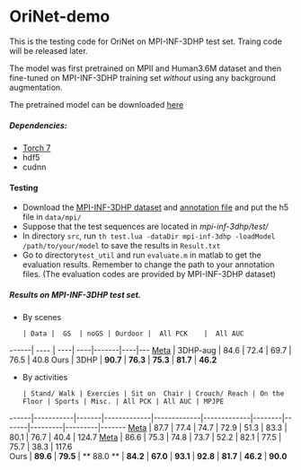 # OriNet-demo
This is the testing code for OriNet on MPI-INF-3DHP test set. Traing code will be released later.

The model was first pretrained on MPII and Human3.6M dataset and then fine-tuned on MPI-INF-3DHP training set *without* using any background augmentation.

The pretrained model can be downloaded [here](https://drive.google.com/file/d/16UM6X5-7Drat2q1xF1BnvwslkFwsGNti/view?usp=sharing)

##### Dependencies:
* [Torch 7](http://torch.ch/docs/getting-started.html#_)
* hdf5
* cudnn

#### Testing
- Download the [MPI-INF-3DHP dataset](http://gvv.mpi-inf.mpg.de/3dhp-dataset/) and [annotation file](https://drive.google.com/file/d/1R1hWjRDHB8IOQZ74RIBOWA3_m_l6llVS/view?usp=sharing) and put the h5 file in `data/mpi/`
- Suppose that the test sequences are located in *mpi-inf-3dhp/test/*
- In directory `src`, run `th test.lua -dataDir mpi-inf-3dhp -loadModel /path/to/your/model` to save the results in `Result.txt`
- Go to directory`test_util` and run `evaluate.m` in matlab to get the evaluation results. Remember to change the path to your annotation files. (The evaluation codes are provided by MPI-INF-3DHP dataset)

##### Results on MPI-INF-3DHP test set.
* By scenes

      | Data |  GS  | noGS | Ourdoor |  All PCK    |  All AUC 
------| ---- | ----| ----|-------|----|---
 [Meta](http://gvv.mpi-inf.mpg.de/3dhp-dataset/) | 3DHP-aug | 84.6 | 72.4 |   69.7  | 76.5 | 40.8 
 Ours | 3DHP | **90.7** | **76.3** |   **75.3**  | **81.7** | **46.2** 


* By activities

      | Stand/ Walk | Exercies | Sit on  Chair | Crouch/ Reach | On the  Floor | Sports | Misc. | All PCK | All AUC | MPJPE 
------|-----------|-------|-------------|-------------|-------------|--------|-------|---------|---------|-------
 [Meta](http://gvv.mpi-inf.mpg.de/projects/VNect/) |     87.7    |   77.4   |      74.7     |      72.9     |      51.3     |  83.3  |  80.1 |   76.7  |   40.4  | 124.7 
 [Meta](http://gvv.mpi-inf.mpg.de/3dhp-dataset/) |     86.6    |   75.3   |      74.8     |      73.7     |      52.2     |  82.1  |  77.5 |   75.7  |   38.3  |  117.6     
 Ours |       **89.6**    |   **79.5**   |     ** 88.0 **    |      **84.2**     |      **67.0**     |  **93.1**  |  **92.8** |   **81.7**  |   **46.2**  |  **90.0** 

